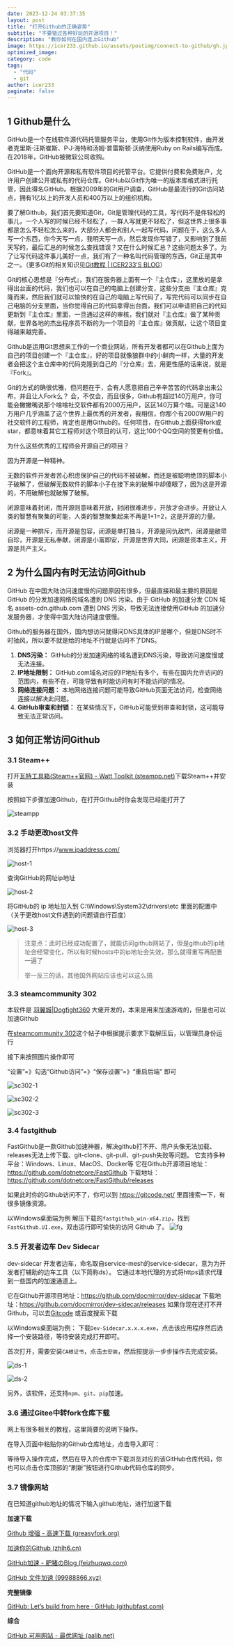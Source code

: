 ```yaml
---
date: 2023-12-24 03:37:35
layout: post
title: "打开Github的正确姿势"
subtitle: "不要错过各种好玩的开源项目！"
description: "教你如何在国内连上Github"
image: https://icer233.github.io/assets/postimg/connect-to-github/gh.jpg
optimized_image:
category: code
tags: 
  - "代码"
  - git
author: icer233
paginate: false
---
```


## 1 Github是什么

GitHub是一个在线软件源代码托管服务平台，使用Git作为版本控制软件，由开发者克里斯·汪斯崔斯、P·J·海特和汤姆·普雷斯顿·沃纳使用Ruby on Rails编写而成。在2018年，GitHub被微软公司收购。

GitHub是一个面向开源和私有软件项目的托管平台。它提供付费和免费账户，允许用户创建公开或私有的代码仓库。GitHub以Git作为唯一的版本库格式进行托管，因此得名GitHub。根据2009年的Git用户调查，GitHub是最流行的Git访问站点，拥有1亿以上的开发人员和400万以上的组织机构。

要了解Github，我们首先要知道Git，Git是管理代码的工具，写代码不是件轻松的事儿，一个人写的时候已经不轻松了，一群人写就更不轻松了，但这世界上很多事都是怎么不轻松怎么来的，大部分人都会和别人一起写代码，问题在于，这么多人写一个东西，你今天写一点，我明天写一点，然后发现你写错了，又影响到了我前天写的，最后汇总的时候怎么查找错误？又在什么时候汇总？这些问题太多了。为了让写代码这件事儿美好一点，我们有了一种名叫代码管理的东西，Git正是其中之一。（更多Git的相关知识见[Git教程 | ICER233'S BLOG](https://icer233.github.io/git-tutorial/)）

Git的核心思想是『分布式』，我们在服务器上面有一个『主仓库』，这里放的是拿得出台面的代码，我们也可以在自己的电脑上创建分支，这些分支由『主仓库』克隆而来，然后我们就可以愉快的在自己的电脑上写代码了，写完代码可以同步在自己电脑的分支里面，当你觉得自己的代码拿得出台面，我们可以申请把自己的代码更新到『主仓库』里面，一旦通过这样的审核，我们就对『主仓库』做了某种贡献，世界各地的杰出程序员不断的为一个项目的『主仓库』做贡献，让这个项目变得越来越完善。

Github是运用Git思想来工作的一个商业网站，所有开发者都可以在Github上面为自己的项目创建一个『主仓库』，好的项目就像狼群中的小鲜肉一样，大量的开发者会把这个主仓库中的代码克隆到自己的『分仓库』去，用更性感的话来说，就是『Fork』。

Git的方式的确很优雅，但问题在于，会有人愿意把自己辛辛苦苦的代码拿出来公布，并且让人Fork么？
会，不仅会，而且很多，Github有超过140万用户，你可能会撇撇嘴说那个啥啥社交软件都有2000万用户，区区140万算个啥。可是这140万用户几乎涵盖了这个世界上最优秀的开发者，我相信，你那个有2000W用户的社交软件的工程师，肯定也是用Github的。任何项目，在Github上面获得fork或star，都意味着其它工程师对这个项目的认可，这比100个QQ空间的赞更有价值。

为什么这些优秀的工程师会开源自己的项目？

因为开源是一种精神。

无数的软件开发者苦心积虑保护自己的代码不被破解，而还是被聪明绝顶的脚本小子破解了，但破解无数软件的脚本小子在接下来的破解中却傻眼了，因为这是开源的，不用破解也就破解了破解。

闭源意味着封闭，而开源则意味着开放，封闭很难进步，开放才会进步。开放让人类的智慧有聚集的可能，人类的智慧聚集起来不再是1+1=2，这是开源的力量。

闭源是一种排斥，而开源是包容，闭源是单打独斗，开源是同仇敌忾，闭源是敝帚自珍，开源是无私奉献，闭源是小富即安，开源是世界大同，闭源是资本主义，开源是共产主义。

## 2 为什么国内有时无法访问Github

GitHub 在中国大陆访问速度慢的问题原因有很多，但最直接和最主要的原因是 GitHub 的分发加速网络的域名遭到 DNS 污染。由于 GitHub 的加速分发 CDN 域名 assets-cdn.github.com 遭到 DNS 污染，导致无法连接使用GitHub 的加速分发服务器，才使得中国大陆访问速度很慢。

Github的服务器在国外，国内想访问就得问DNS具体的IP是哪个，但是DNS时不时抽风，所以要不就是给的地址不行就是访问不了DNS。

1. **DNS污染：** GitHub的分发加速网络的域名遭到DNS污染，导致访问速度慢或无法连接。
2. **IP地址限制：** GitHub.com域名对应的IP地址有多个，有些在国内允许访问的范围内，有些不在，可能导致有时能访问有时不能访问的情况。
3. **网络连接问题：** 本地网络连接问题可能导致GitHub页面无法访问，检查网络连接以解决此问题。
4. **GitHub审查和封锁：** 在某些情况下，GitHub可能受到审查和封锁，这可能导致无法正常访问。

## 3 如何正常访问Github

### 3.1 Steam++

打开[瓦特工具箱(Steam++官网) - Watt Toolkit (steampp.net)](https://steampp.net/)下载Steam++并安装

按照如下步骤加速Github，在打开Github时你会发现已经能打开了

![steampp](csteampp.png)

### 3.2 手动更改host文件

浏览器打开https://www.ipaddress.com/

![host-1](https://icer233.github.io/assets/postimg/connect-to-github/host-1.png)

查询GitHub的网址ip地址

![host-2](https://icer233.github.io/assets/postimg/connect-to-github/host-2.png)

将GitHub的 ip 地址加入到 C:\Windows\System32\drivers\etc 里面的配置中（关于更改host文件遇到的问题请自行百度）

![host-3](https://icer233.github.io/assets/postimg/connect-to-github/host-3.png)

> 注意点：此时已经成功配置了，就能访问github网站了，但是github的ip地址会经常变化，所以有时候hosts中的ip地址会失效，那么就得重写再配置一遍了
>
> 举一反三的话，其他国外网站应该也可以这么搞

### 3.3 steamcommunity 302

本软件是  [羽翼城|Dogfight360](https://www.dogfight360.com/blog/author/wu360463231/) 大佬开发的，本来是用来加速游戏的，但是也可以加速Github

在[steamcommunity 302](https://www.dogfight360.com/blog/686/)这个帖子中根据提示要求下载解压后，以管理员身份运行

接下来按照图片操作即可

“设置”=》勾选“Github访问”=》“保存设置”=》“重启后端”  即可

![sc302-1](https://icer233.github.io/assets/postimg/connect-to-github/sc302-1.png)

![sc302-2](https://icer233.github.io/assets/postimg/connect-to-github/sc302-2.png)

![sc302-3](https://icer233.github.io/assets/postimg/connect-to-github/sc302-3.png)

### 3.4 fastgithub

FastGithub是一款Github加速神器，解决github打不开、用户头像无法加载、releases无法上传下载、git-clone、git-pull、git-push失败等问题。
它支持多种平台：Windows、Linux、MacOS、Docker等
它在Github开源项目地址：https://github.com/dotnetcore/FastGithub
下载地址：https://github.com/dotnetcore/FastGithub/releases

如果此时你的Github访问不了，你可以到 https://gitcode.net/ 里面搜索一下，有很多镜像资源。

以Windows桌面端为例
解压下载的`fastgithub_win-x64.zip`，找到`FastGithub.UI.exe`，双击运行即可愉快的访问 Github 了。
![fg](https://icer233.github.io/assets/postimg/connect-to-github/fg.png)

### 3.5 开发者边车 Dev Sidecar

dev-sidecar 开发者边车，命名取自service-mesh的service-sidecar，意为为开发者打辅助的边车工具（以下简称ds）。
它通过本地代理的方式将https请求代理到一些国内的加速通道上。

它在Github开源项目地址：https://github.com/docmirror/dev-sidecar
下载地址：https://github.com/docmirror/dev-sidecar/releases
如果你现在还打不开Github，可以去[Gitcode]( https://gitcode.net/) 或百度搜索下载

以Windows桌面端为例：
下载`Dev-Sidecar.x.x.x.exe`，点击该应用程序然后选择一个安装路径，等待安装完成打开即可。

首次打开，需要安装`CA根证书`，点击`去安装`，然后按提示一步步操作去完成安装。

![ds-1](https://icer233.github.io/assets/postimg/connect-to-github/ds-1.png)

![ds-2](https://icer233.github.io/assets/postimg/connect-to-github/ds-2.png)

另外，该软件，还支持`npm`、`git`、`pip`加速。

### 3.6 通过Gitee中转fork仓库下载

网上有很多相关的教程，这里简要的说明下操作。

在导入页面中粘贴你的Github仓库地址，点击导入即可：

等待导入操作完成，然后在导入的仓库中下载浏览对应的该GitHub仓库代码，你也可以点击仓库顶部的“刷新”按钮进行Github代码仓库的同步。

### 3.7 镜像网站

在已知道github地址的情况下输入github地址，进行加速下载

**加速下载**

[Github 增强 - 高速下载 (greasyfork.org)](https://greasyfork.org/zh-CN/scripts/412245-github-增强-高速下载)

[加速你的Github (zhlh6.cn)](https://github.zhlh6.cn/)

[GitHub加速 - 肥猪のBlog (feizhuqwq.com)](https://blog.feizhuqwq.com/10)

[GitHub 文件加速 (99988866.xyz)](https://gh.api.99988866.xyz/)

**完整镜像**

[GitHub: Let’s build from here · GitHub (githubfast.com)](https://githubfast.com/)

**综合**

[GitHub 可用网站 - 最优网址 (aalib.net)](https://c.aalib.net/tool/github/)
